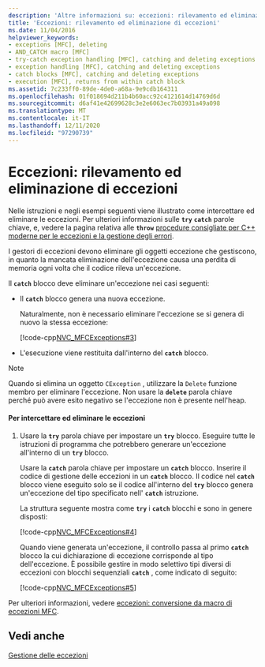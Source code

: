 ```yaml
---
description: 'Altre informazioni su: eccezioni: rilevamento ed eliminazione di eccezioni'
title: 'Eccezioni: rilevamento ed eliminazione di eccezioni'
ms.date: 11/04/2016
helpviewer_keywords:
- exceptions [MFC], deleting
- AND_CATCH macro [MFC]
- try-catch exception handling [MFC], catching and deleting exceptions
- exception handling [MFC], catching and deleting exceptions
- catch blocks [MFC], catching and deleting exceptions
- execution [MFC], returns from within catch block
ms.assetid: 7c233ff0-89de-4de0-a68a-9e9cdb164311
ms.openlocfilehash: 01f018694d211b4b60acc92c4121614d14769d6d
ms.sourcegitcommit: d6af41e42699628c3e2e6063ec7b03931a49a098
ms.translationtype: MT
ms.contentlocale: it-IT
ms.lasthandoff: 12/11/2020
ms.locfileid: "97290739"
---
```

# <a name="exceptions-catching-and-deleting-exceptions"></a>Eccezioni: rilevamento ed eliminazione di eccezioni

Nelle istruzioni e negli esempi seguenti viene illustrato come intercettare ed eliminare le eccezioni. Per ulteriori informazioni sulle **`try`** **`catch`** parole chiave, e, vedere la pagina relativa alle **`throw`** [procedure consigliate per C++ moderne per le eccezioni e la gestione degli errori](../cpp/errors-and-exception-handling-modern-cpp.md).

I gestori di eccezioni devono eliminare gli oggetti eccezione che gestiscono, in quanto la mancata eliminazione dell'eccezione causa una perdita di memoria ogni volta che il codice rileva un'eccezione.

Il **`catch`** blocco deve eliminare un'eccezione nei casi seguenti:

- Il **`catch`** blocco genera una nuova eccezione.

   Naturalmente, non è necessario eliminare l'eccezione se si genera di nuovo la stessa eccezione:

   [!code-cpp[NVC_MFCExceptions#3](codesnippet/cpp/exceptions-catching-and-deleting-exceptions_1.cpp)]

- L'esecuzione viene restituita dall'interno del **`catch`** blocco.

> [!NOTE]
> Quando si elimina un oggetto `CException` , utilizzare la `Delete` funzione membro per eliminare l'eccezione. Non usare la **`delete`** parola chiave perché può avere esito negativo se l'eccezione non è presente nell'heap.

#### <a name="to-catch-and-delete-exceptions"></a>Per intercettare ed eliminare le eccezioni

1. Usare la **`try`** parola chiave per impostare un **`try`** blocco. Eseguire tutte le istruzioni di programma che potrebbero generare un'eccezione all'interno di un **`try`** blocco.

   Usare la **`catch`** parola chiave per impostare un **`catch`** blocco. Inserire il codice di gestione delle eccezioni in un **`catch`** blocco. Il codice nel **`catch`** blocco viene eseguito solo se il codice all'interno del **`try`** blocco genera un'eccezione del tipo specificato nell' **`catch`** istruzione.

   La struttura seguente mostra come **`try`** i **`catch`** blocchi e sono in genere disposti:

   [!code-cpp[NVC_MFCExceptions#4](codesnippet/cpp/exceptions-catching-and-deleting-exceptions_2.cpp)]

   Quando viene generata un'eccezione, il controllo passa al primo **`catch`** blocco la cui dichiarazione di eccezione corrisponde al tipo dell'eccezione. È possibile gestire in modo selettivo tipi diversi di eccezioni con blocchi sequenziali **`catch`** , come indicato di seguito:

   [!code-cpp[NVC_MFCExceptions#5](codesnippet/cpp/exceptions-catching-and-deleting-exceptions_3.cpp)]

Per ulteriori informazioni, vedere [eccezioni: conversione da macro di eccezioni MFC](exceptions-converting-from-mfc-exception-macros.md).

## <a name="see-also"></a>Vedi anche

[Gestione delle eccezioni](exception-handling-in-mfc.md)
